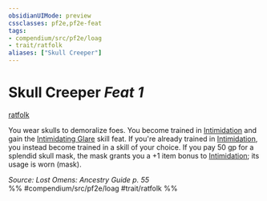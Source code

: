 ```yaml
---
obsidianUIMode: preview
cssclasses: pf2e,pf2e-feat
tags:
- compendium/src/pf2e/loag
- trait/ratfolk
aliases: ["Skull Creeper"]
---
```

# Skull Creeper  *Feat 1*  
[ratfolk](rules/traits/ratfolk-b1.md "Ratfolk Ancestry & Heritage Trait")  


You wear skulls to demoralize foes. You become trained in [Intimidation](compendium/skills.md#Intimidation) and gain the [Intimidating Glare](compendium/feats/intimidating-glare.md) skill feat. If you're already trained in [Intimidation](compendium/skills.md#Intimidation), you instead become trained in a skill of your choice. If you pay 50 gp for a splendid skull mask, the mask grants you a +1 item bonus to [Intimidation](compendium/skills.md#Intimidation); its usage is worn (mask).

*Source: Lost Omens: Ancestry Guide p. 55*  
%% #compendium/src/pf2e/loag #trait/ratfolk %%